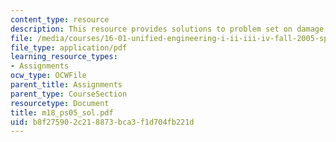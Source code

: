 ```yaml
---
content_type: resource
description: This resource provides solutions to problem set on damage tolerance requirements.
file: /media/courses/16-01-unified-engineering-i-ii-iii-iv-fall-2005-spring-2006/b8f275902c218873bca3f1d704fb221d_m18_ps05_sol.pdf
file_type: application/pdf
learning_resource_types:
- Assignments
ocw_type: OCWFile
parent_title: Assignments
parent_type: CourseSection
resourcetype: Document
title: m18_ps05_sol.pdf
uid: b8f27590-2c21-8873-bca3-f1d704fb221d
---
```

